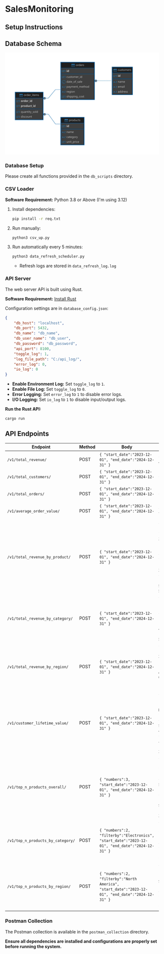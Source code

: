 # SalesMonitoring


## Setup Instructions

## Database Schema
![Database Schema](schema_diagram/schema_diagram.jpeg)

### Database Setup
Please create all functions provided in the `db_scripts` directory.

### CSV Loader
**Software Requirement:** Python 3.8 or Above (I'm using 3.12)

1. Install dependencies:
   ```sh
   pip install -r req.txt
   ```
2. Run manually:
   ```sh
   python3 csv_up.py
   ```
3. Run automatically every 5 minutes:
   ```sh
   python3 data_refresh_scheduler.py
   ```
   - Refresh logs are stored in `data_refresh_log.log`

### API Server
The web server API is built using Rust.

**Software Requirement:** [Install Rust](https://www.rust-lang.org/tools/install)

Configuration settings are in `database_config.json`:
```json
{
    "db_host": "localhost",
    "db_port": 5432,
    "db_name": "db_name",
    "db_user_name": "db_user",
    "db_password": "db_password",
    "api_port": 8100,
    "toggle_log": 1,
    "log_file_path": "C:/api_log/",
    "error_log": 0,
    "io_log": 0
}
```
- **Enable Environment Log:** Set `toggle_log` to `1`.
- **Enable File Log:** Set `toggle_log` to `0`.
- **Error Logging:** Set `error_log` to `1` to disable error logs.
- **I/O Logging:** Set `io_log` to `1` to disable input/output logs.

**Run the Rust API:**
```sh
cargo run
```

## API Endpoints
| Endpoint | Method | Body | Sample Response | Description |
|----------|--------|------|----------------|-------------|
| `/v1/total_revenue/` | POST | `{ "start_date":"2023-12-01", "end_date":"2024-12-31" }` | `{ "total_revenue": 4712.5675 }` | Returns total revenue. |
| `/v1/total_customers/` | POST | `{ "start_date":"2023-12-01", "end_date":"2024-12-31" }` | `{ "total_customers": 3 }` | Returns total customers. |
| `/v1/total_orders/` | POST | `{ "start_date":"2023-12-01", "end_date":"2024-12-31" }` | `{ "total_orders": 6 }` | Returns total orders. |
| `/v1/average_order_value/` | POST | `{ "start_date":"2023-12-01", "end_date":"2024-12-31" }` | `{ "average_order_value": 785.4279166666666 }` | Returns average order value. |
| `/v1/total_revenue_by_product/` | POST | `{ "start_date":"2023-12-01", "end_date":"2024-12-31" }` | `{ "by_products": [{"product_name": "iPhone 15 Pro", "total_revenue": 3767.1}, {"product_name": "Levi's 501 Jeans", "total_revenue": 143.976}, {"product_name": "Sony WH-1000XM5 Headphones", "total_revenue": 297.4915}, {"product_name": "UltraBoost Running Shoes", "total_revenue": 504.0}]}` | Returns total revenue by product. |
| `/v1/total_revenue_by_category/` | POST | `{ "start_date":"2023-12-01", "end_date":"2024-12-31" }` | `{ "by_category": [{"category": "Clothing", "total_revenue": 143.976}, {"category": "Electronics", "total_revenue": 4064.5915}, {"category": "Shoes", "total_revenue": 504.0}]}` | Returns total revenue by category. |
| `/v1/total_revenue_by_region/` | POST | `{ "start_date":"2023-12-01", "end_date":"2024-12-31" }` | `{ "by_region": [{"region": "Asia", "total_revenue": 2612.076}, {"region": "Europe", "total_revenue": 1299.0}, {"region": "North America", "total_revenue": 621.4915}, {"region": "South America", "total_revenue": 180.0}]}` | Returns total revenue by region. |
| `/v1/customer_lifetime_value/` | POST | `{ "start_date":"2023-12-01", "end_date":"2024-12-31" }` | `{ "customer_lifetime_value": [{"customer_name": "Emily Davis", "lifetime_value": 1596.4915}, {"customer_name": "John Smith", "lifetime_value": 467.976}, {"customer_name": "Sarah Johnson", "lifetime_value": 2648.1}]}` | Returns customer lifetime value. |
| `/v1/top_n_products_overall/` | POST | `{ "numbers":3, "start_date":"2023-12-01", "end_date":"2024-12-31" }` | `{ "overall": [{"product_name": "iPhone 15 Pro", "total_quantity_sold": 3}, {"product_name": "Levi's 501 Jeans", "total_quantity_sold": 3}, {"product_name": "UltraBoost Running Shoes", "total_quantity_sold": 3}]}` | Returns top N products overall. |
| `/v1/top_n_products_by_category/` | POST | `{ "numbers":2, "filterby":"Electronics", "start_date":"2023-12-01", "end_date":"2024-12-31" }` | `{ "by_category": [{"product_name": "iPhone 15 Pro", "total_quantity_sold": 3}, {"product_name": "Sony WH-1000XM5 Headphones", "total_quantity_sold": 1}]}` | Returns top N products by category. |
| `/v1/top_n_products_by_region/` | POST | `{ "numbers":2, "filterby":"North America", "start_date":"2023-12-01", "end_date":"2024-12-31" }` | `{ "by_region": [{"product_name": "UltraBoost Running Shoes", "total_quantity_sold": 2}, {"product_name": "Sony WH-1000XM5 Headphones", "total_quantity_sold": 1}]}` | Returns top N products by region. |

### Postman Collection
The Postman collection is available in the `postman_collection` directory.



**Ensure all dependencies are installed and configurations are properly set before running the system.**

